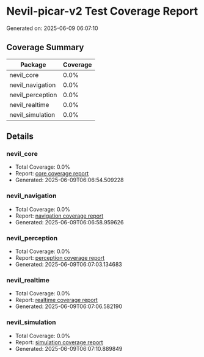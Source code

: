 # Nevil-picar-v2 Test Coverage Report

Generated on: 2025-06-09 06:07:10

## Coverage Summary

| Package | Coverage |
|---------|----------|
| nevil_core | 0.0% |
| nevil_navigation | 0.0% |
| nevil_perception | 0.0% |
| nevil_realtime | 0.0% |
| nevil_simulation | 0.0% |

## Details

### nevil_core

- Total Coverage: 0.0%
- Report: [core coverage report](docs/tests/coverage/core/index.html)
- Generated: 2025-06-09T06:06:54.509228

### nevil_navigation

- Total Coverage: 0.0%
- Report: [navigation coverage report](docs/tests/coverage/navigation/index.html)
- Generated: 2025-06-09T06:06:58.959626

### nevil_perception

- Total Coverage: 0.0%
- Report: [perception coverage report](docs/tests/coverage/perception/index.html)
- Generated: 2025-06-09T06:07:03.134683

### nevil_realtime

- Total Coverage: 0.0%
- Report: [realtime coverage report](docs/tests/coverage/realtime/index.html)
- Generated: 2025-06-09T06:07:06.582190

### nevil_simulation

- Total Coverage: 0.0%
- Report: [simulation coverage report](docs/tests/coverage/simulation/index.html)
- Generated: 2025-06-09T06:07:10.889849

